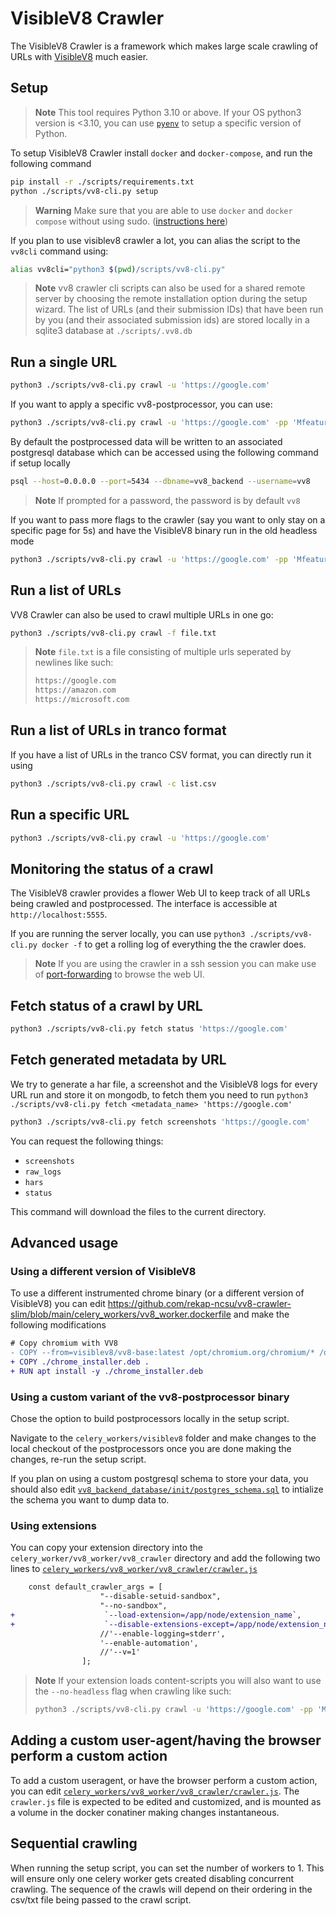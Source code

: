 # VisibleV8 Crawler

The VisibleV8 Crawler is a framework which makes large scale crawling of URLs with [VisibleV8](https://github.com/wspr-ncsu/visiblev8) much easier.

## Setup

> **Note**
> This tool requires Python 3.10 or above. If your OS python3 version is <3.10, you can use [`pyenv`](https://github.com/pyenv/pyenv) to setup a specific version of Python.

To setup VisibleV8 Crawler install `docker` and `docker-compose`, and run the following command

```sh
pip install -r ./scripts/requirements.txt
python ./scripts/vv8-cli.py setup
```

> **Warning**
> Make sure that you are able to use `docker` and `docker compose` without using sudo. ([instructions here](https://docs.docker.com/engine/install/linux-postinstall/))

If you plan to use visiblev8 crawler a lot, you can alias the script to the `vv8cli` command using:

```sh
alias vv8cli="python3 $(pwd)/scripts/vv8-cli.py" 
```

> **Note**
> vv8 crawler cli scripts can also be used for a shared remote server by choosing the remote installation option during the setup wizard. The list of URLs (and their submission IDs) that have been run by you (and their associated submission ids) are stored locally in a sqlite3 database at `./scripts/.vv8.db`

## Run a single URL

```sh
python3 ./scripts/vv8-cli.py crawl -u 'https://google.com'
```

If you want to apply a specific vv8-postprocessor, you can use:

```sh
python3 ./scripts/vv8-cli.py crawl -u 'https://google.com' -pp 'Mfeatures'
```

By default the postprocessed data will be written to an associated postgresql database which can be accessed using the following command if setup locally

```sh
psql --host=0.0.0.0 --port=5434 --dbname=vv8_backend --username=vv8
```

> **Note** If prompted for a password, the password is by default `vv8`

If you want to pass more flags to the crawler (say you want to only stay on a specific page for 5s) and have the VisibleV8 binary run in the old headless mode

```sh
python3 ./scripts/vv8-cli.py crawl -u 'https://google.com' -pp 'Mfeatures' --loiter-time 5 --headless="old"
```

## Run a list of URLs

VV8 Crawler can also be used to crawl multiple URLs in one go:

```sh
python3 ./scripts/vv8-cli.py crawl -f file.txt
```

> **Note**
> `file.txt` is a file consisting of multiple urls seperated by newlines like such:
> ```txt
> https://google.com
> https://amazon.com
> https://microsoft.com
> ```

## Run a list of URLs in tranco format

If you have a list of URLs in the tranco CSV format, you can directly run it using
```sh
python3 ./scripts/vv8-cli.py crawl -c list.csv
```

## Run a specific URL

```sh
python3 ./scripts/vv8-cli.py crawl -u 'https://google.com'
```

## Monitoring the status of a crawl

The VisibleV8 crawler provides a flower Web UI to keep track of all URLs being crawled and postprocessed. The interface is accessible at `http://localhost:5555`. 

If you are running the server locally, you can use `python3 ./scripts/vv8-cli.py docker -f` to get a rolling log of everything the the crawler does.

> **Note**
> If you are using the crawler in a ssh session you can make use of [port-forwarding](https://help.ubuntu.com/community/SSH/OpenSSH/PortForwarding) to browse the web UI.

## Fetch status of a crawl by URL

```sh
python3 ./scripts/vv8-cli.py fetch status 'https://google.com'
```

## Fetch generated metadata by URL

We try to generate a har file, a screenshot and the VisibleV8 logs for every URL run and store it on mongodb, to fetch them you need to run `python3 ./scripts/vv8-cli.py fetch <metadata_name> 'https://google.com'`

```sh
python3 ./scripts/vv8-cli.py fetch screenshots 'https://google.com'
```

You can request the following things:

- `screenshots`
- `raw_logs`
- `hars`
- `status`

This command will download the files to the current directory.

## Advanced usage

### Using a different version of VisibleV8

To use a different instrumented chrome binary (or a different version of VisibleV8) you can edit https://github.com/rekap-ncsu/vv8-crawler-slim/blob/main/celery_workers/vv8_worker.dockerfile and make the following modifications

```diff
# Copy chromium with VV8
- COPY --from=visiblev8/vv8-base:latest /opt/chromium.org/chromium/* /opt/chromium.org/chromium/
+ COPY ./chrome_installer.deb .
+ RUN apt install -y ./chrome_installer.deb
```

### Using a custom variant of the vv8-postprocessor binary

Chose the option to build postprocessors locally in the setup script.

Navigate to the `celery_workers/visiblev8` folder and make changes to the local checkout of the postprocessors once you are done making the changes, re-run the setup script.

If you plan on using a custom postgresql schema to store your data, you should also edit [`vv8_backend_database/init/postgres_schema.sql`](https://github.com/rekap-ncsu/vv8-crawler-slim/blob/main/vv8_backend_database/init/postgres_schema.sql) to intialize the schema you want to dump data to.

### Using extensions

You can copy your extension directory into the `celery_worker/vv8_worker/vv8_crawler` directory and add the following two lines to [`celery_workers/vv8_worker/vv8_crawler/crawler.js`](https://github.com/rekap-ncsu/vv8-crawler-slim/blob/main/celery_workers/vv8_worker/vv8_crawler/crawler.js)

```diff
    const default_crawler_args = [
                    "--disable-setuid-sandbox",
                    "--no-sandbox",
+                    `--load-extension=/app/node/extension_name`,
+                    `--disable-extensions-except=/app/node/extension_name`,
                    //'--enable-logging=stderr',
                    '--enable-automation',
                    //'--v=1'
                ];
```

> **Note**
> If your extension loads content-scripts you will also want to use the `--no-headless` flag when crawling like such:
> ```sh
> python3 ./scripts/vv8-cli.py crawl -u 'https://google.com' -pp 'Mfeatures' --no-headless
> ```

## Adding a custom user-agent/having the browser perform a custom action

To add a custom useragent, or have the browser perform a custom action, you can edit [`celery_workers/vv8_worker/vv8_crawler/crawler.js`](https://github.com/rekap-ncsu/vv8-crawler-slim/blob/main/celery_workers/vv8_worker/vv8_crawler/crawler.js). The `crawler.js` file is expected to be edited and customized, and is mounted as a volume in the docker conatiner making changes instantaneous.

## Sequential crawling

When running the setup script, you can set the number of workers to 1. This will ensure only one celery worker gets created disabling concurrent crawling. The sequence of the crawls will depend on their ordering in the csv/txt file being passed to the crawl script. 
